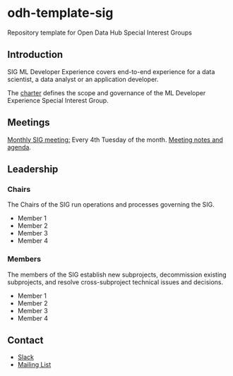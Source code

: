 # odh-template-sig

Repository template for Open Data Hub Special Interest Groups 
## Introduction 

SIG ML Developer Experience covers end-to-end experience for a data scientist, a data analyst or an application developer.

The [charter](https://github.com/opendatahub-io/opendatahub-community/blob/master/sig-ml-developer-experience/charter.md) defines the scope and governance of the ML Developer Experience Special Interest Group.

## Meetings

[Monthly SIG meeting:](http://meet.google.com/ipx-ewwx-cup) Every 4th Tuesday of the month. [Meeting notes and agenda](https://docs.google.com/document/d/1cGK5kkhp6SLhCc__pmLCfHEiCP-lZPcxpJTsz1nwaNY/edit).

## Leadership

### Chairs

The Chairs of the SIG run operations and processes governing the SIG.

-   Member 1
-   Member 2
-   Member 3
-   Member 4

### Members

The members of the SIG establish new subprojects, decommission existing subprojects, and resolve cross-subproject technical issues and decisions.

-   Member 1
-   Member 2
-   Member 3
-   Member 4


## Contact

 - [Slack](https://app.slack.com/client/T03379JRERG/C033X6XM448/thread/C0330L52N22-1657904016.502699)
 - [Mailing List](mailto:users@lists.opendatahub.io) 

